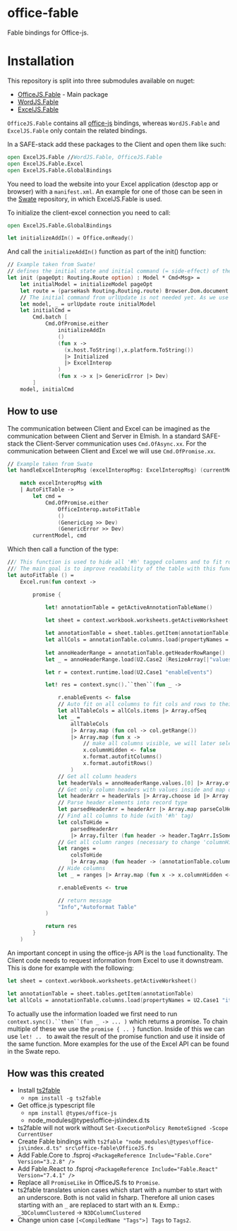# office-fable
Fable bindings for Office-js.

# Installation

This repository is split into three submodules available on nuget:

- [OfficeJS.Fable](https://www.nuget.org/packages/OfficeJS.Fable/) - Main package
- [WordJS.Fable](https://www.nuget.org/packages/WordJS.Fable/0.2.3)
- [ExcelJS.Fable](https://www.nuget.org/packages/ExcelJS.Fable/)

`OfficeJS.Fable` contains all [office-js](https://github.com/OfficeDev/office-js) bindings, whereas `WordJS.Fable` and `ExcelJS.Fable` only contain the related bindings.

In a SAFE-stack add these packages to the Client and open them like such:
```fsharp
open ExcelJS.Fable //WordJS.Fable, OfficeJS.Fable 
open ExcelJS.Fable.Excel
open ExcelJS.Fable.GlobalBindings
```

You need to load the website into your Excel application (desctop app or browser) with a `manifest.xml`. An example for one of those can be seen in the [Swate](https://github.com/nfdi4plants/Swate) repository, in which ExcelJS.Fable is used.

To initialize the client-excel connection you need to call:

```fsharp
open ExcelJS.Fable.GlobalBindings

let initializeAddIn() = Office.onReady()
```
And call the `initializeAddIn()` function as part of the init() function:

```fsharp
// Example taken from Swate!
// defines the initial state and initial command (= side-effect) of the application
let init (pageOpt: Routing.Route option) : Model * Cmd<Msg> =
    let initialModel = initializeModel pageOpt
    let route = (parseHash Routing.Routing.route) Browser.Dom.document.location
    // The initial command from urlUpdate is not needed yet. As we use a reduced variant of subModels with no own Msg system.
    let model, _ = urlUpdate route initialModel
    let initialCmd =
        Cmd.batch [
            Cmd.OfPromise.either
                initializeAddIn
                ()
                (fun x -> 
                  (x.host.ToString(),x.platform.ToString()) 
                  |> Initialized 
                  |> ExcelInterop 
                )
                (fun x -> x |> GenericError |> Dev)
        ]
    model, initialCmd
```

## How to use

The communication between Client and Excel can be imagined as the communication between Client and Server in Elmish. In a standard SAFE-stack the Client-Server communication uses `Cmd.OfAsync.xx`. For the communication between Client and Excel we will use `Cmd.OfPromise.xx`.

```fsharp
// Example taken from Swate
let handleExcelInteropMsg (excelInteropMsg: ExcelInteropMsg) (currentModel:Model) : Model * Cmd<Msg> =

    match excelInteropMsg with
    | AutoFitTable ->
        let cmd =
            Cmd.OfPromise.either
                OfficeInterop.autoFitTable
                ()
                (GenericLog >> Dev)
                (GenericError >> Dev)
        currentModel, cmd
```

Which then call a function of the type:

```fsharp
/// This function is used to hide all '#h' tagged columns and to fit rows and columns to their values.
/// The main goal is to improve readability of the table with this function.
let autoFitTable () =
    Excel.run(fun context ->

        promise {
            
            let! annotationTable = getActiveAnnotationTableName()

            let sheet = context.workbook.worksheets.getActiveWorksheet()

            let annotationTable = sheet.tables.getItem(annotationTable)
            let allCols = annotationTable.columns.load(propertyNames = U2.Case1 "items")
    
            let annoHeaderRange = annotationTable.getHeaderRowRange()
            let _ = annoHeaderRange.load(U2.Case2 (ResizeArray[|"values"|]))

            let r = context.runtime.load(U2.Case1 "enableEvents")

            let! res = context.sync().``then``(fun _ ->

                r.enableEvents <- false
                // Auto fit on all columns to fit cols and rows to their values.
                let allTableCols = allCols.items |> Array.ofSeq
                let _ =
                    allTableCols
                    |> Array.map (fun col -> col.getRange())
                    |> Array.map (fun x ->
                        // make all columns visible, we will later selectively hide all with '#h' tag
                        x.columnHidden <- false
                        x.format.autofitColumns()
                        x.format.autofitRows()
                    )
                // Get all column headers
                let headerVals = annoHeaderRange.values.[0] |> Array.ofSeq
                // Get only column headers with values inside and map object to string
                let headerArr = headerVals |> Array.choose id |> Array.map string
                // Parse header elements into record type
                let parsedHeaderArr = headerArr |> Array.map parseColHeader
                // Find all columns to hide (with '#h' tag)
                let colsToHide =
                    parsedHeaderArr
                    |> Array.filter (fun header -> header.TagArr.IsSome && Array.contains ColumnTags.HiddenTag header.TagArr.Value)
                // Get all column ranges (necessary to change 'columnHidden' attribute) for all headers with '#h' tag.
                let ranges =
                    colsToHide
                    |> Array.map (fun header -> (annotationTable.columns.getItem (U2.Case2 header.Header)).getRange())
                // Hide columns
                let _ = ranges |> Array.map (fun x -> x.columnHidden <- true)

                r.enableEvents <- true

                // return message
                "Info","Autoformat Table"
            )

            return res
        }
    )
```

An important concept in using the office-js API is the `load` functionality. The Client code needs to request information from Excel to use it downstream. This is done for example with the following:

```fsharp
let sheet = context.workbook.worksheets.getActiveWorksheet()

let annotationTable = sheet.tables.getItem(annotationTable)
let allCols = annotationTable.columns.load(propertyNames = U2.Case1 "items")
```

To actually use the information loaded we first need to run `context.sync().``then``(fun _ -> ... )` which returns a promise. To chain multiple of these we use the `promise { .. }` function. Inside of this we can use `let! .. ` to await the result of the promise function and use it inside of the same function. More examples for the use of the Excel API can be found in the Swate repo.

## How was this created

- Install [ts2fable](https://github.com/fable-compiler/ts2fable)
  - `npm install -g ts2fable`
- Get office.js typescript file
  - `npm install @types/office-js`
  - node_modules\@types\office-js\index.d.ts
- ts2fable will not work without `Set-ExecutionPolicy RemoteSigned -Scope CurrentUser`
- Create Fable bindings with 
`ts2fable "node_modules\@types\office-js\index.d.ts" src\office-fable\OfficeJS.fs`
- Add Fable.Core to .fsproj `<PackageReference Include="Fable.Core" Version="3.2.8" />`
- Add Fable.React to .fsproj
`<PackageReference Include="Fable.React" Version="7.4.1" />`
- Replace all `PromiseLike` in OfficeJS.fs to `Promise`.
- ts2fable translates union cases which start with a number to start with an underscore. Both is not valid in fsharp. Therefore all union cases starting with an `_` are replaced to start with an `N`. Exmp.: `_3DColumnClustered` -> `N3DColumnClustered` 
- Change union case `[<CompiledName "Tags">] Tags` to `Tags2`.
